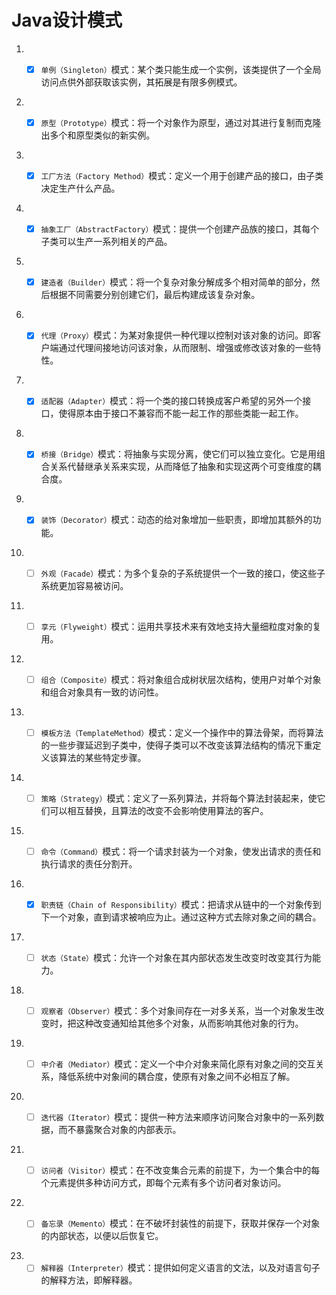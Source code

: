 # Java设计模式

1. * [X] `单例（Singleton）`模式：某个类只能生成一个实例，该类提供了一个全局访问点供外部获取该实例，其拓展是有限多例模式。


2. * [X] `原型（Prototype）`模式：将一个对象作为原型，通过对其进行复制而克隆出多个和原型类似的新实例。


3. * [X] `工厂方法（Factory Method）`模式：定义一个用于创建产品的接口，由子类决定生产什么产品。


4. * [X] `抽象工厂（AbstractFactory）`模式：提供一个创建产品族的接口，其每个子类可以生产一系列相关的产品。


5. * [X] `建造者（Builder）`模式：将一个复杂对象分解成多个相对简单的部分，然后根据不同需要分别创建它们，最后构建成该复杂对象。


6. * [X] `代理（Proxy）`模式：为某对象提供一种代理以控制对该对象的访问。即客户端通过代理间接地访问该对象，从而限制、增强或修改该对象的一些特性。


7. * [X] `适配器（Adapter）`模式：将一个类的接口转换成客户希望的另外一个接口，使得原本由于接口不兼容而不能一起工作的那些类能一起工作。


8. * [X] `桥接（Bridge）`模式：将抽象与实现分离，使它们可以独立变化。它是用组合关系代替继承关系来实现，从而降低了抽象和实现这两个可变维度的耦合度。


9. * [X] `装饰（Decorator）`模式：动态的给对象增加一些职责，即增加其额外的功能。


10. * [ ] `外观（Facade）`模式：为多个复杂的子系统提供一个一致的接口，使这些子系统更加容易被访问。


11. * [ ] `享元（Flyweight）`模式：运用共享技术来有效地支持大量细粒度对象的复用。


12. * [ ] `组合（Composite）`模式：将对象组合成树状层次结构，使用户对单个对象和组合对象具有一致的访问性。


13. * [ ] `模板方法（TemplateMethod）`模式：定义一个操作中的算法骨架，而将算法的一些步骤延迟到子类中，使得子类可以不改变该算法结构的情况下重定义该算法的某些特定步骤。


14. * [ ] `策略（Strategy）`模式：定义了一系列算法，并将每个算法封装起来，使它们可以相互替换，且算法的改变不会影响使用算法的客户。


15. * [ ] `命令（Command）`模式：将一个请求封装为一个对象，使发出请求的责任和执行请求的责任分割开。


16. * [X] `职责链（Chain of Responsibility）`模式：把请求从链中的一个对象传到下一个对象，直到请求被响应为止。通过这种方式去除对象之间的耦合。


17. * [ ] `状态（State）`模式：允许一个对象在其内部状态发生改变时改变其行为能力。


18. * [ ] `观察者（Observer）`模式：多个对象间存在一对多关系，当一个对象发生改变时，把这种改变通知给其他多个对象，从而影响其他对象的行为。


19. * [ ] `中介者（Mediator）`模式：定义一个中介对象来简化原有对象之间的交互关系，降低系统中对象间的耦合度，使原有对象之间不必相互了解。


20. * [ ] `迭代器（Iterator）`模式：提供一种方法来顺序访问聚合对象中的一系列数据，而不暴露聚合对象的内部表示。


21. * [ ] `访问者（Visitor）`模式：在不改变集合元素的前提下，为一个集合中的每个元素提供多种访问方式，即每个元素有多个访问者对象访问。


22. * [ ] `备忘录（Memento）`模式：在不破坏封装性的前提下，获取并保存一个对象的内部状态，以便以后恢复它。


23. * [ ] `解释器（Interpreter）`模式：提供如何定义语言的文法，以及对语言句子的解释方法，即解释器。